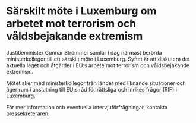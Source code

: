 # Särskilt möte i Luxemburg om arbetet mot terrorism och våldsbejakande extremism

Justitieminister Gunnar Strömmer samlar i dag närmast berörda ministerkollegor till ett särskilt möte i Luxemburg. Syftet är att diskutera det aktuella läget och åtgärder i EU:s arbete mot terrorism och våldsbejakande extremism.

Mötet sker med ministerkollegor från länder med liknande situationer och äger rum i anslutning till EU:s råd för rättsliga och inrikes frågor (RIF) i Luxemburg.

För mer information och eventuella intervjuförfrågningar, kontakta pressekreteraren.

